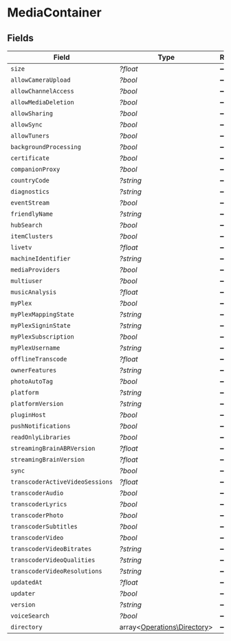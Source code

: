 # MediaContainer


## Fields

| Field                                                               | Type                                                                | Required                                                            | Description                                                         |
| ------------------------------------------------------------------- | ------------------------------------------------------------------- | ------------------------------------------------------------------- | ------------------------------------------------------------------- |
| `size`                                                              | *?float*                                                            | :heavy_minus_sign:                                                  | N/A                                                                 |
| `allowCameraUpload`                                                 | *?bool*                                                             | :heavy_minus_sign:                                                  | N/A                                                                 |
| `allowChannelAccess`                                                | *?bool*                                                             | :heavy_minus_sign:                                                  | N/A                                                                 |
| `allowMediaDeletion`                                                | *?bool*                                                             | :heavy_minus_sign:                                                  | N/A                                                                 |
| `allowSharing`                                                      | *?bool*                                                             | :heavy_minus_sign:                                                  | N/A                                                                 |
| `allowSync`                                                         | *?bool*                                                             | :heavy_minus_sign:                                                  | N/A                                                                 |
| `allowTuners`                                                       | *?bool*                                                             | :heavy_minus_sign:                                                  | N/A                                                                 |
| `backgroundProcessing`                                              | *?bool*                                                             | :heavy_minus_sign:                                                  | N/A                                                                 |
| `certificate`                                                       | *?bool*                                                             | :heavy_minus_sign:                                                  | N/A                                                                 |
| `companionProxy`                                                    | *?bool*                                                             | :heavy_minus_sign:                                                  | N/A                                                                 |
| `countryCode`                                                       | *?string*                                                           | :heavy_minus_sign:                                                  | N/A                                                                 |
| `diagnostics`                                                       | *?string*                                                           | :heavy_minus_sign:                                                  | N/A                                                                 |
| `eventStream`                                                       | *?bool*                                                             | :heavy_minus_sign:                                                  | N/A                                                                 |
| `friendlyName`                                                      | *?string*                                                           | :heavy_minus_sign:                                                  | N/A                                                                 |
| `hubSearch`                                                         | *?bool*                                                             | :heavy_minus_sign:                                                  | N/A                                                                 |
| `itemClusters`                                                      | *?bool*                                                             | :heavy_minus_sign:                                                  | N/A                                                                 |
| `livetv`                                                            | *?float*                                                            | :heavy_minus_sign:                                                  | N/A                                                                 |
| `machineIdentifier`                                                 | *?string*                                                           | :heavy_minus_sign:                                                  | N/A                                                                 |
| `mediaProviders`                                                    | *?bool*                                                             | :heavy_minus_sign:                                                  | N/A                                                                 |
| `multiuser`                                                         | *?bool*                                                             | :heavy_minus_sign:                                                  | N/A                                                                 |
| `musicAnalysis`                                                     | *?float*                                                            | :heavy_minus_sign:                                                  | N/A                                                                 |
| `myPlex`                                                            | *?bool*                                                             | :heavy_minus_sign:                                                  | N/A                                                                 |
| `myPlexMappingState`                                                | *?string*                                                           | :heavy_minus_sign:                                                  | N/A                                                                 |
| `myPlexSigninState`                                                 | *?string*                                                           | :heavy_minus_sign:                                                  | N/A                                                                 |
| `myPlexSubscription`                                                | *?bool*                                                             | :heavy_minus_sign:                                                  | N/A                                                                 |
| `myPlexUsername`                                                    | *?string*                                                           | :heavy_minus_sign:                                                  | N/A                                                                 |
| `offlineTranscode`                                                  | *?float*                                                            | :heavy_minus_sign:                                                  | N/A                                                                 |
| `ownerFeatures`                                                     | *?string*                                                           | :heavy_minus_sign:                                                  | N/A                                                                 |
| `photoAutoTag`                                                      | *?bool*                                                             | :heavy_minus_sign:                                                  | N/A                                                                 |
| `platform`                                                          | *?string*                                                           | :heavy_minus_sign:                                                  | N/A                                                                 |
| `platformVersion`                                                   | *?string*                                                           | :heavy_minus_sign:                                                  | N/A                                                                 |
| `pluginHost`                                                        | *?bool*                                                             | :heavy_minus_sign:                                                  | N/A                                                                 |
| `pushNotifications`                                                 | *?bool*                                                             | :heavy_minus_sign:                                                  | N/A                                                                 |
| `readOnlyLibraries`                                                 | *?bool*                                                             | :heavy_minus_sign:                                                  | N/A                                                                 |
| `streamingBrainABRVersion`                                          | *?float*                                                            | :heavy_minus_sign:                                                  | N/A                                                                 |
| `streamingBrainVersion`                                             | *?float*                                                            | :heavy_minus_sign:                                                  | N/A                                                                 |
| `sync`                                                              | *?bool*                                                             | :heavy_minus_sign:                                                  | N/A                                                                 |
| `transcoderActiveVideoSessions`                                     | *?float*                                                            | :heavy_minus_sign:                                                  | N/A                                                                 |
| `transcoderAudio`                                                   | *?bool*                                                             | :heavy_minus_sign:                                                  | N/A                                                                 |
| `transcoderLyrics`                                                  | *?bool*                                                             | :heavy_minus_sign:                                                  | N/A                                                                 |
| `transcoderPhoto`                                                   | *?bool*                                                             | :heavy_minus_sign:                                                  | N/A                                                                 |
| `transcoderSubtitles`                                               | *?bool*                                                             | :heavy_minus_sign:                                                  | N/A                                                                 |
| `transcoderVideo`                                                   | *?bool*                                                             | :heavy_minus_sign:                                                  | N/A                                                                 |
| `transcoderVideoBitrates`                                           | *?string*                                                           | :heavy_minus_sign:                                                  | N/A                                                                 |
| `transcoderVideoQualities`                                          | *?string*                                                           | :heavy_minus_sign:                                                  | N/A                                                                 |
| `transcoderVideoResolutions`                                        | *?string*                                                           | :heavy_minus_sign:                                                  | N/A                                                                 |
| `updatedAt`                                                         | *?float*                                                            | :heavy_minus_sign:                                                  | N/A                                                                 |
| `updater`                                                           | *?bool*                                                             | :heavy_minus_sign:                                                  | N/A                                                                 |
| `version`                                                           | *?string*                                                           | :heavy_minus_sign:                                                  | N/A                                                                 |
| `voiceSearch`                                                       | *?bool*                                                             | :heavy_minus_sign:                                                  | N/A                                                                 |
| `directory`                                                         | array<[Operations\Directory](../../Models/Operations/Directory.md)> | :heavy_minus_sign:                                                  | N/A                                                                 |